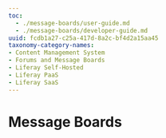 ```yaml
---
toc:
  - ./message-boards/user-guide.md
  - ./message-boards/developer-guide.md
uuid: fcdb1a27-c25a-417d-8a2c-bf4d2a15aa45
taxonomy-category-names:
- Content Management System
- Forums and Message Boards
- Liferay Self-Hosted
- Liferay PaaS
- Liferay SaaS
---
```


# Message Boards
<!--Introduction needed. It is recommended to use the already existing articles. Markdown removed, since children cards are automatically added.-->
